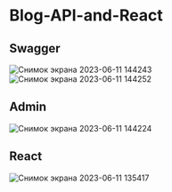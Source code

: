 # Blog-API-and-React


## Swagger
![Снимок экрана 2023-06-11 144243](https://github.com/UmirzakovOzodbek/Blog-API-and-React/assets/122611764/eec1b2fa-7580-4097-98ca-c32971a1666a)
![Снимок экрана 2023-06-11 144252](https://github.com/UmirzakovOzodbek/Blog-API-and-React/assets/122611764/ee30f469-3ea9-42ed-a4c3-3043ad00be14)


## Admin
![Снимок экрана 2023-06-11 144224](https://github.com/UmirzakovOzodbek/Blog-API-and-React/assets/122611764/99695504-f583-4e8c-99d8-5f4b568c6b16)


## React
![Снимок экрана 2023-06-11 135417](https://github.com/UmirzakovOzodbek/Blog-API-and-React/assets/122611764/f1cc69ca-1620-4f65-8927-277bacf0330e)
